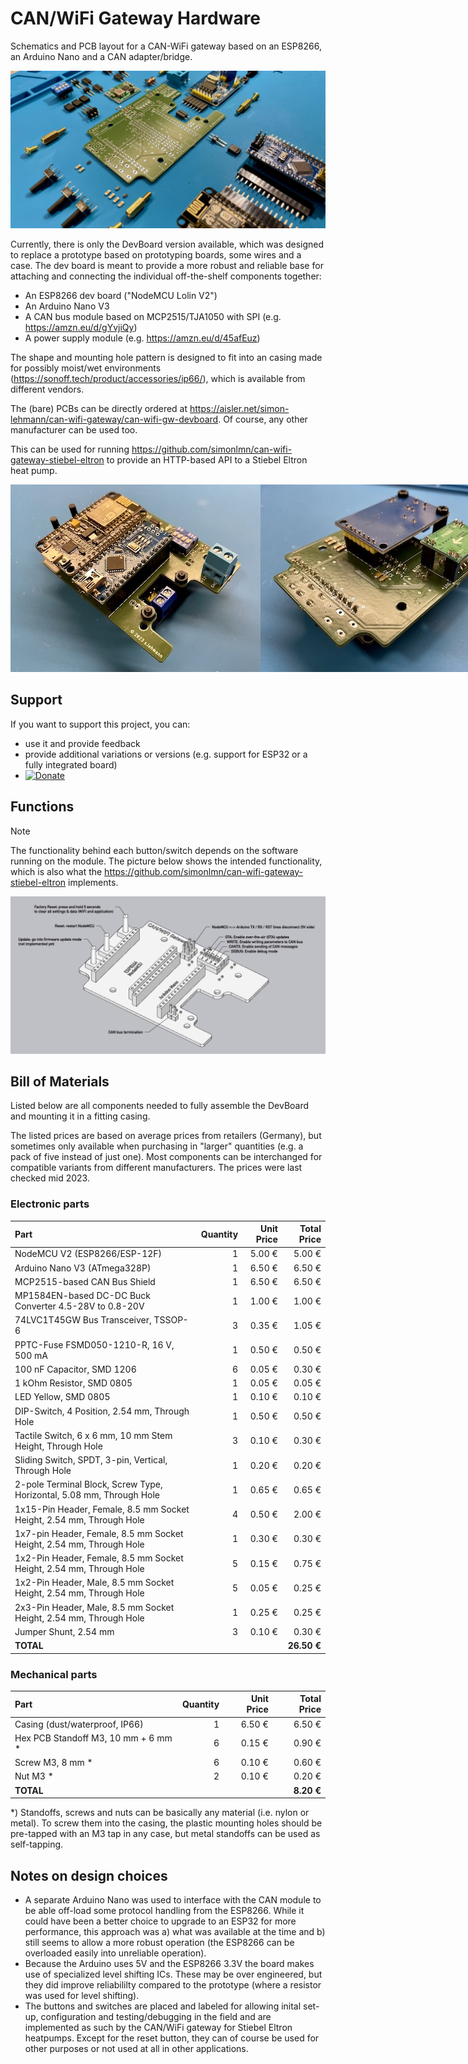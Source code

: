 # CAN/WiFi Gateway Hardware
Schematics and PCB layout for a CAN-WiFi gateway based on an ESP8266, an Arduino Nano and a CAN adapter/bridge.

![Unassembled DevBoard v1.1](resources/DevBoard-v1.1-unassembled.jpeg "Unassembled DevBoard v1.1")

Currently, there is only the DevBoard version available, which was designed to replace a prototype based on prototyping boards, some wires and a case. The dev board is meant to provide a more robust and reliable base for attaching and connecting the individual off-the-shelf components together:

 * An ESP8266 dev board ("NodeMCU Lolin V2")
 * An Arduino Nano V3
 * A CAN bus module based on MCP2515/TJA1050 with SPI (e.g. https://amzn.eu/d/gYvjiQy)
 * A power supply module (e.g. https://amzn.eu/d/45afEuz)

The shape and mounting hole pattern is designed to fit into an casing made for possibly moist/wet environments (https://sonoff.tech/product/accessories/ip66/), which is available from different vendors.

The (bare) PCBs can be directly ordered at https://aisler.net/simon-lehmann/can-wifi-gateway/can-wifi-gw-devboard. Of course, any other manufacturer can be used too.

This can be used for running https://github.com/simonlmn/can-wifi-gateway-stiebel-eltron to provide an HTTP-based API to a Stiebel Eltron heat pump.

<nobr>![Assembled DevBoard v1.0: front view](resources/DevBoard-v1.0-assembled1.jpeg "Assembled DevBoard v1.0: front view")![Assembled DevBoard v1.0: bottom view](resources/DevBoard-v1.0-assembled3.jpeg "Assembled DevBoard v1.0: bottom view")![Assembled DevBoard v1.0: casing](resources/DevBoard-v1.0-casing.jpeg "Assembled DevBoard v1.0: casing")</nobr>

## Support

If you want to support this project, you can:

 * use it and provide feedback
 * provide additional variations or versions (e.g. support for ESP32 or a fully integrated board)
 * [![Donate](https://img.shields.io/badge/Donate-with%20PayPal-blue.svg)](https://www.paypal.com/donate/?hosted_button_id=BSKYG5C8S8HVU)

## Functions

> [!NOTE]  
> The functionality behind each button/switch depends on the software running on the module. The picture below shows the intended functionality, which is also what the https://github.com/simonlmn/can-wifi-gateway-stiebel-eltron implements.

![Functions of DevBoard v1.1](resources/DevBoard-v1.1-functions.png "Functions of DevBoard v1.1")

## Bill of Materials

Listed below are all components needed to fully assemble the DevBoard and mounting it in a fitting casing.

The listed prices are based on average prices from retailers (Germany), but sometimes only available when purchasing in "larger" quantities (e.g. a pack of five instead of just one). Most components can be interchanged for compatible variants from different manufacturers. The prices were last checked mid 2023.

### Electronic parts

| Part                                                                            | Quantity | Unit Price | Total Price |
| :------------------------------------------------------------------------------ | -------: | ---------: | ----------: |
| NodeMCU V2 (ESP8266/ESP-12F)                                                    |        1 |     5.00 € |      5.00 € |
| Arduino Nano V3 (ATmega328P)                                                    |        1 |     6.50 € |      6.50 € |
| MCP2515-based CAN Bus Shield                                                    |        1 |     6.50 € |      6.50 € |
| MP1584EN-based DC-DC Buck Converter 4.5-28V to 0.8-20V                          |        1 |     1.00 € |      1.00 € |
| 74LVC1T45GW Bus Transceiver, TSSOP-6                                            |        3 |     0.35 € |      1.05 € |
| PPTC-Fuse FSMD050-1210-R, 16 V, 500 mA                                          |        1 |     0.50 € |      0.50 € |
| 100 nF Capacitor, SMD 1206                                                      |        6 |     0.05 € |      0.30 € |
| 1 kOhm Resistor, SMD 0805                                                       |        1 |     0.05 € |      0.05 € |
| LED Yellow, SMD 0805                                                            |        1 |     0.10 € |      0.10 € |
| DIP-Switch, 4 Position, 2.54 mm, Through Hole                                   |        1 |     0.50 € |      0.50 € |
| Tactile Switch, 6 x 6 mm, 10 mm Stem Height, Through Hole                       |        3 |     0.10 € |      0.30 € |
| Sliding Switch, SPDT, 3-pin, Vertical, Through Hole                             |        1 |     0.20 € |      0.20 € |
| 2-pole Terminal Block, Screw Type, Horizontal, 5.08 mm, Through Hole            |        1 |     0.65 € |      0.65 € |
| 1x15-Pin Header, Female, 8.5 mm Socket Height, 2.54 mm, Through Hole            |        4 |     0.50 € |      2.00 € |
| 1x7-pin Header, Female, 8.5 mm Socket Height, 2.54 mm, Through Hole             |        1 |     0.30 € |      0.30 € |
| 1x2-Pin Header, Female, 8.5 mm Socket Height, 2.54 mm, Through Hole             |        5 |     0.15 € |      0.75 € |
| 1x2-Pin Header, Male, 8.5 mm Socket Height, 2.54 mm, Through Hole               |        5 |     0.05 € |      0.25 € |
| 2x3-Pin Header, Male, 8.5 mm Socket Height, 2.54 mm, Through Hole               |        1 |     0.25 € |      0.25 € |
| Jumper Shunt, 2.54 mm                                                           |        3 |     0.10 € |      0.30 € |
| __TOTAL__                                                                       |          |            | __26.50 €__ |

### Mechanical parts

| Part                                 | Quantity | Unit Price | Total Price |
| :----------------------------------- | -------: | ---------: | ----------: |
| Casing (dust/waterproof, IP66)       |        1 |     6.50 € |      6.50 € |
| Hex PCB Standoff M3, 10 mm + 6 mm  * |        6 |     0.15 € |      0.90 € |
| Screw M3, 8 mm                     * |        6 |     0.10 € |      0.60 € |
| Nut M3                             * |        2 |     0.10 € |      0.20 € |
| __TOTAL__                            |          |            |  __8.20 €__ |

 *) Standoffs, screws and nuts can be basically any material (i.e. nylon or metal). To screw them into the casing, the plastic mounting holes should be pre-tapped with an M3 tap in any case, but metal standoffs can be used as self-tapping.

## Notes on design choices

 * A separate Arduino Nano was used to interface with the CAN module to be able off-load some protocol handling from the ESP8266. While it could have been a better choice to upgrade to an ESP32 for more performance, this approach was a) what was available at the time and b) still seems to allow a more robust operation (the ESP8266 can be overloaded easily into unreliable operation).
 * Because the Arduino uses 5V and the ESP8266 3.3V the board makes use of specialized level shifting ICs. These may be over engineered, but they did  improve reliabililty compared to the prototype (where a resistor was used for level shifting).
 * The buttons and switches are placed and labeled for allowing inital set-up, configuration and testing/debugging in the field and are implemented as such by the CAN/WiFi gateway for Stiebel Eltron heatpumps. Except for the reset button, they can of course be used for other purposes or not used at all in other applications.
